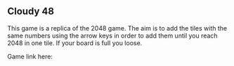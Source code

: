 ## Cloudy 48

This game is a replica of the 2048 game.
The aim is to add the tiles with the same numbers using the arrow keys in order to add them until you reach 2048 in one tile. 
If your board is full you loose.

Game link here:
